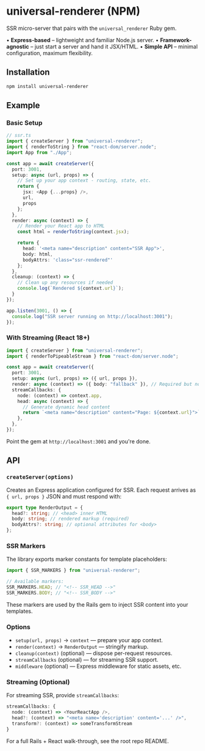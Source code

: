 # universal-renderer (NPM)

SSR micro-server that pairs with the `universal_renderer` Ruby gem.

• **Express-based** – lightweight and familiar Node.js server.
• **Framework-agnostic** – just start a server and hand it JSX/HTML.
• **Simple API** – minimal configuration, maximum flexibility.

## Installation

```bash
npm install universal-renderer
```

## Example

### Basic Setup

```ts
// ssr.ts
import { createServer } from "universal-renderer";
import { renderToString } from "react-dom/server.node";
import App from "./App";

const app = await createServer({
  port: 3001,
  setup: async (url, props) => {
    // Set up your app context - routing, state, etc.
    return {
      jsx: <App {...props} />,
      url,
      props
    };
  },
  render: async (context) => {
    // Render your React app to HTML
    const html = renderToString(context.jsx);

    return {
      head: '<meta name="description" content="SSR App">',
      body: html,
      bodyAttrs: 'class="ssr-rendered"'
    };
  },
  cleanup: (context) => {
    // Clean up any resources if needed
    console.log(`Rendered ${context.url}`);
  }
});

app.listen(3001, () => {
  console.log("SSR server running on http://localhost:3001");
});
```

### With Streaming (React 18+)

```ts
import { createServer } from "universal-renderer";
import { renderToPipeableStream } from "react-dom/server.node";

const app = await createServer({
  port: 3001,
  setup: async (url, props) => ({ url, props }),
  render: async (context) => ({ body: "fallback" }), // Required but not used for streaming
  streamCallbacks: {
    node: (context) => context.app,
    head: async (context) => {
      // Generate dynamic head content
      return `<meta name="description" content="Page: ${context.url}">`;
    },
  },
});
```

Point the gem at `http://localhost:3001` and you're done.

## API

### `createServer(options)`

Creates an Express application configured for SSR. Each request arrives as `{ url, props }` JSON and must respond with:

```ts
export type RenderOutput = {
  head?: string; // <head> inner HTML
  body: string; // rendered markup (required)
  bodyAttrs?: string; // optional attributes for <body>
};
```

### SSR Markers

The library exports marker constants for template placeholders:

```ts
import { SSR_MARKERS } from "universal-renderer";

// Available markers:
SSR_MARKERS.HEAD; // "<!-- SSR_HEAD -->"
SSR_MARKERS.BODY; // "<!-- SSR_BODY -->"
```

These markers are used by the Rails gem to inject SSR content into your templates.

### Options

- `setup(url, props)` → `context` &mdash; prepare your app context.
- `render(context)` → `RenderOutput` &mdash; stringify markup.
- `cleanup(context)` (optional) &mdash; dispose per-request resources.
- `streamCallbacks` (optional) &mdash; for streaming SSR support.
- `middleware` (optional) &mdash; Express middleware for static assets, etc.

### Streaming (Optional)

For streaming SSR, provide `streamCallbacks`:

```ts
streamCallbacks: {
  node: (context) => <YourReactApp />,
  head?: (context) => "<meta name='description' content='...' />",
  transform?: (context) => someTransformStream
}
```

For a full Rails + React walk-through, see the root repo README.

